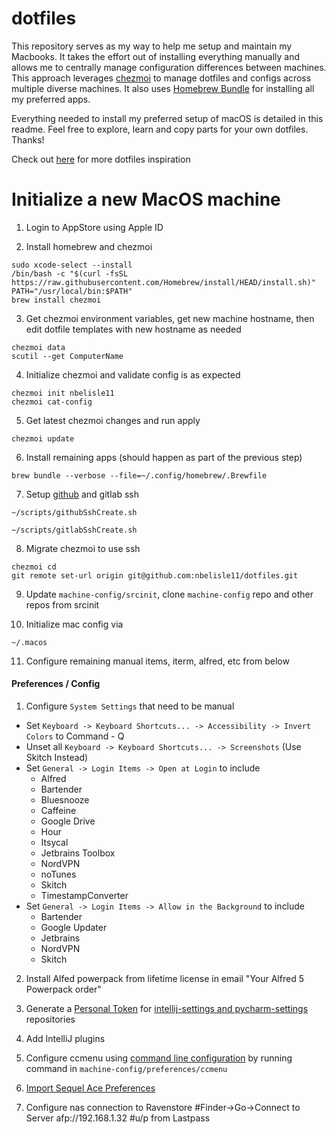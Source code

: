 # dotfiles
This repository serves as my way to help me setup and maintain my Macbooks. It takes the effort out of installing everything manually and allows me to centrally manage configuration differences between machines. This approach leverages [chezmoi](https://chezmoi.io/) to manage dotfiles and configs across multiple diverse machines. It also uses [Homebrew Bundle](https://github.com/Homebrew/homebrew-bundle) for installing all my preferred apps. 

Everything needed to install my preferred setup of macOS is detailed in this readme. Feel free to explore, learn and copy parts for your own dotfiles. Thanks!

Check out [here](https://dotfiles.github.io/inspiration/) for more dotfiles inspiration

# Initialize a new MacOS machine
1. Login to AppStore using Apple ID

2. Install homebrew and chezmoi
```
sudo xcode-select --install
/bin/bash -c "$(curl -fsSL https://raw.githubusercontent.com/Homebrew/install/HEAD/install.sh)"
PATH="/usr/local/bin:$PATH"
brew install chezmoi
```

3. Get chezmoi environment variables, get new machine hostname, then edit dotfile templates with new hostname as needed
```
chezmoi data
scutil --get ComputerName
```

4. Initialize chezmoi and validate config is as expected
```
chezmoi init nbelisle11
chezmoi cat-config
```

5. Get latest chezmoi changes and run apply
```
chezmoi update
```

6. Install remaining apps (should happen as part of the previous step)
```
brew bundle --verbose --file=~/.config/homebrew/.Brewfile
```

7. Setup [github](https://docs.github.com/en/authentication/connecting-to-github-with-ssh/generating-a-new-ssh-key-and-adding-it-to-the-ssh-agent) and gitlab ssh
```
~/scripts/githubSshCreate.sh
```
```
~/scripts/gitlabSshCreate.sh
```

8. Migrate chezmoi to use ssh
```
chezmoi cd
git remote set-url origin git@github.com:nbelisle11/dotfiles.git
```

9. Update `machine-config/srcinit`, clone `machine-config` repo and other repos from srcinit

10. Initialize mac config via
```
~/.macos
```

11. Configure remaining manual items, iterm, alfred, etc from below

#### Preferences / Config

1. Configure `System Settings` that need to be manual 
- Set `Keyboard -> Keyboard Shortcuts... -> Accessibility -> Invert Colors` to Command - Q
- Unset all  `Keyboard -> Keyboard Shortcuts... -> Screenshots` (Use Skitch Instead)
- Set `General -> Login Items -> Open at Login` to include
	- Alfred
	- Bartender
	- Bluesnooze
	- Caffeine
	- Google Drive
	- Hour
	- Itsycal
	- Jetbrains Toolbox
	- NordVPN
	- noTunes
	- Skitch
	- TimestampConverter
- Set `General -> Login Items -> Allow in the Background` to include
	- Bartender
	- Google Updater
	- Jetbrains
	- NordVPN
	- Skitch

2. Install Alfed powerpack from lifetime license in email "Your Alfred 5 Powerpack order"

3. Generate a [Personal Token](https://docs.github.com/en/authentication/keeping-your-account-and-data-secure/creating-a-personal-access-token) for [intellij-settings and pycharm-settings](https://github.com/settings/tokens) repositories

4. Add IntelliJ plugins

6. Configure ccmenu using [command line configuration](https://ccmenu.org/) by running command in `machine-config/preferences/ccmenu`

7. [Import Sequel Ace Preferences](http://stackoverflow.com/a/37145386)

9. Configure nas connection to Ravenstore
#Finder->Go->Connect to Server
afp://192.168.1.32
#u/p from Lastpass
